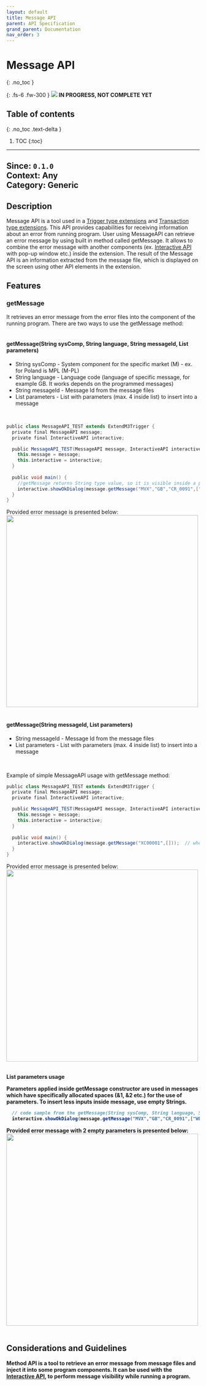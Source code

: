 ```yaml
---
layout: default
title: Message API
parent: API Specification
grand_parent: Documentation
nav_order: 3
---
```


# Message API
{: .no_toc }

{: .fs-6 .fw-300 }
![](/assets/images/warning-24px.svg) **️IN PROGRESS, NOT COMPLETE YET**

## Table of contents
{: .no_toc .text-delta }

1. TOC
{:toc}

---
**Since**: `0.1.0`  
**Context**: Any  
**Category**: Generic  
---

## Description
Message API is a tool used in a [Trigger type extensions](../../../examples/example-003) and [Transaction type extensions](../../../examples/Transaction-extension). This API provides capabilities for receiving information about an error from running program. User using MessageAPI can retrieve an error message by using built in method called getMessage. It allows to combine the error message with another components (ex. [Interactive API](../../../documentation/api-specification/interactive-api) with pop-up window etc.) inside the extension. The result of the Message API is an information extracted from the message file, which is displayed on the screen using other API elements in the extension.


## Features

### getMessage
It retrieves an error message from the error files into the component of the running program. There are two ways to use the getMessage method:
<br><br>

#### getMessage(String sysComp, String language, String messageId, List<String> parameters)
- String sysComp - System component for the specific market (M) - ex. for Poland is MPL (M-PL)
- String language - Language code (language of specific message, for example GB. It works depends on the programmed messages)
- String messageId - Message Id from the message files
- List<String> parameters - List with parameters (max. 4 inside list) to insert into a message 
<br>

```groovy
public class MessageAPI_TEST extends ExtendM3Trigger {
  private final MessageAPI message;
  private final InteractiveAPI interactive;

  public MessageAPI_TEST(MessageAPI message, InteractiveAPI interactive) {
    this.message = message;
    this.interactive = interactive;
  }
  
  public void main() {
    //getMessage returns String type value, so it is visible inside a pop-up (showOkDialog) window
    interactive.showOkDialog(message.getMessage("MVX","GB","CR_0091",["WRX","XTC","STB","KWS"])); 
  }
}
```
Provided error message is presented below:
<img src="../../../../assets/attachments/message-api/pop-up_4param.PNG" width="500">
<br><br>

#### getMessage(String messageId, List<String> parameters)
- String messageId - Message Id from the message files
- List<String> parameters - List with parameters (max. 4 inside list) to insert into a message
<br>

Example of simple MessageAPI usage with getMessage method:

```groovy
public class MessageAPI_TEST extends ExtendM3Trigger {
  private final MessageAPI message;
  private final InteractiveAPI interactive;

  public MessageAPI_TEST(MessageAPI message, InteractiveAPI interactive) {
    this.message = message;
    this.interactive = interactive;
  }
  
  public void main() {
    interactive.showOkDialog(message.getMessage("XC00001",[]));  // when the message files don't use parameters it is necessary to leve an empty list inside getMessage
  }
}
```
Provided error message is presented below:
<img src="../../../../assets/attachments/message-api/pop-up.PNG" width="500">
<br><br>

<b>List<String> parameters usage

Parameters applied inside getMessage constructor are used in messages which have specifically allocated spaces (&1, &2 etc.) for the use of parameters. To insert less inputs inside message, use empty Strings.

```groovy
  // code sample from the getMessage(String sysComp, String language, String messageId, List<String> parameters) example:
  interactive.showOkDialog(message.getMessage("MVX","GB","CR_0091",["WRX","XTC"]));
```
Provided error message with 2 empty parameters is presented below:
<img src="../../../../assets/attachments/message-api/pop-up_2clear-param.PNG" width="500">
<br><br>

## Considerations and Guidelines
Method API is a tool to retrieve an error message from message files and inject it into some program components. It can be used with the [Interactive API](../../../documentation/api-specification/interactive-api), to perform message visibility while running a program.
